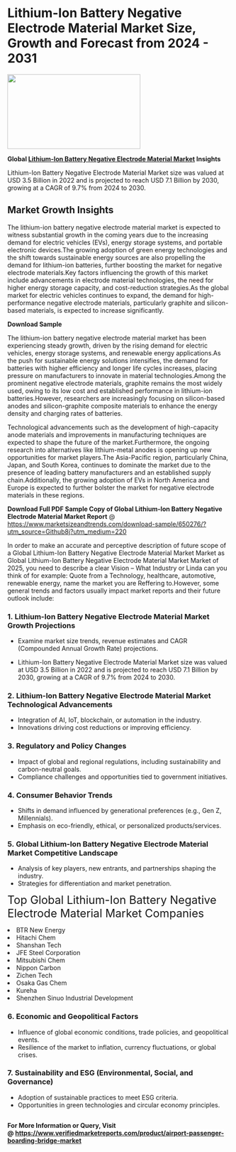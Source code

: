 <H1>Lithium-Ion Battery Negative Electrode Material Market Size, Growth and Forecast from 2024 - 2031</H1><img class="aligncenter size-medium wp-image-584254" src="https://thirdeyenews.in/wp-content/uploads/2024/09/Global-Market-Research-300x168.jpeg" alt="" width="300" height="168" /><p><strong>Global&nbsp;<a href="https://www.marketsizeandtrends.com/download-sample/650276/?utm_source=Github8j?utm_medium=220">Lithium-Ion Battery Negative Electrode Material Market</a> Insights</strong></p><p>Lithium-Ion Battery Negative Electrode Material Market size was valued at USD 3.5 Billion in 2022 and is projected to reach USD 7.1 Billion by 2030, growing at a CAGR of 9.7% from 2024 to 2030.</p><p><h2>Market Growth Insights</h2> <p>The lithium-ion battery negative electrode material market is expected to witness substantial growth in the coming years due to the increasing demand for electric vehicles (EVs), energy storage systems, and portable electronic devices.The growing adoption of green energy technologies and the shift towards sustainable energy sources are also propelling the demand for lithium-ion batteries, further boosting the market for negative electrode materials.Key factors influencing the growth of this market include advancements in electrode material technologies, the need for higher energy storage capacity, and cost-reduction strategies.As the global market for electric vehicles continues to expand, the demand for high-performance negative electrode materials, particularly graphite and silicon-based materials, is expected to increase significantly.</p> <p><strong>Download Sample</strong></p> <p>The lithium-ion battery negative electrode material market has been experiencing steady growth, driven by the rising demand for electric vehicles, energy storage systems, and renewable energy applications.As the push for sustainable energy solutions intensifies, the demand for batteries with higher efficiency and longer life cycles increases, placing pressure on manufacturers to innovate in material technologies.Among the prominent negative electrode materials, graphite remains the most widely used, owing to its low cost and established performance in lithium-ion batteries.However, researchers are increasingly focusing on silicon-based anodes and silicon-graphite composite materials to enhance the energy density and charging rates of batteries.</p> <p>Technological advancements such as the development of high-capacity anode materials and improvements in manufacturing techniques are expected to shape the future of the market.Furthermore, the ongoing research into alternatives like lithium-metal anodes is opening up new opportunities for market players.The Asia-Pacific region, particularly China, Japan, and South Korea, continues to dominate the market due to the presence of leading battery manufacturers and an established supply chain.Additionally, the growing adoption of EVs in North America and Europe is expected to further bolster the market for negative electrode materials in these regions.</p> <p><span class=""><strong>Download Full PDF Sample Copy of Global Lithium-Ion Battery Negative Electrode Material Market Report</strong> @ <a href="https://www.marketsizeandtrends.com/download-sample/650276/?utm_source=Github8j?utm_medium=220" target="_blank">https://www.marketsizeandtrends.com/download-sample/650276/?utm_source=Github8j?utm_medium=220</a></span></p><p>In order to make an accurate and perceptive description of future scope of a Global&nbsp;Lithium-Ion Battery Negative Electrode Material Market Market as Global&nbsp;Lithium-Ion Battery Negative Electrode Material Market Market of 2025, you need to describe a clear Vision &ndash; What Industry or Linda can you think of for example: Quote from a Technology, healthcare, automotive, renewable energy, name the market you are Reffering to.However, some general trends and factors usually impact market reports and their future outlook include:</p><h3>1.&nbsp;<strong>Lithium-Ion Battery Negative Electrode Material Market Growth Projections</strong></h3><ul><li>Examine market size trends, revenue estimates and CAGR (Compounded Annual Growth Rate) projections.</li><li><p>Lithium-Ion Battery Negative Electrode Material Market size was valued at USD 3.5 Billion in 2022 and is projected to reach USD 7.1 Billion by 2030, growing at a CAGR of 9.7% from 2024 to 2030.</p></li></ul><h3>2.&nbsp;<strong>Lithium-Ion Battery Negative Electrode Material Market Technological Advancements</strong></h3><ul><li>Integration of AI, IoT, blockchain, or automation in the industry.</li><li>Innovations driving cost reductions or improving efficiency.</li></ul><h3>3.&nbsp;<strong>Regulatory and Policy Changes</strong></h3><ul><li>Impact of global and regional regulations, including sustainability and carbon-neutral goals.</li><li>Compliance challenges and opportunities tied to government initiatives.</li></ul><h3>4.&nbsp;<strong>Consumer Behavior Trends</strong></h3><ul><li>Shifts in demand influenced by generational preferences (e.g., Gen Z, Millennials).</li><li>Emphasis on eco-friendly, ethical, or personalized products/services.</li></ul><h3>5.&nbsp;<strong>Global Lithium-Ion Battery Negative Electrode Material Market Competitive Landscape</strong></h3><ul><li>Analysis of key players, new entrants, and partnerships shaping the industry.</li><li>Strategies for differentiation and market penetration.</li></ul><p data-pm-slice="1 1 []"><span style="color: inherit; font-family: inherit; font-size: 25px;">Top Global Lithium-Ion Battery Negative Electrode Material Market Companies</span></p><div class="" data-test-id=""><p><li>BTR New Energy</li><li> Hitachi Chem</li><li> Shanshan Tech</li><li> JFE Steel Corporation</li><li> Mitsubishi Chem</li><li> Nippon Carbon</li><li> Zichen Tech</li><li> Osaka Gas Chem</li><li> Kureha</li><li> Shenzhen Sinuo Industrial Development</li></p></div><h3>6.&nbsp;<strong>Economic and Geopolitical Factors</strong></h3><ul><li>Influence of global economic conditions, trade policies, and geopolitical events.</li><li>Resilience of the market to inflation, currency fluctuations, or global crises.</li></ul><h3>7.&nbsp;<strong>Sustainability and ESG (Environmental, Social, and Governance)</strong></h3><ul><li>Adoption of sustainable practices to meet ESG criteria.</li><li>Opportunities in green technologies and circular economy principles.</li></ul><h2><strong style="font-size: 14px;">For More Information or Query, Visit @&nbsp;</strong><a style="background-color: #ffffff; font-size: 14px;" href="https://www.marketsizeandtrends.com/report/lithium-ion-battery-negative-electrode-material-market/" target="_blank">https://www.verifiedmarketreports.com/product/airport-passenger-boarding-bridge-market</a></h2>